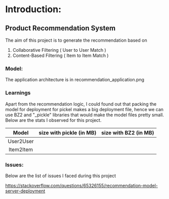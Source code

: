 # Introduction:
## Product Recommendation System

The aim of this project is to generate the recommendation based on 
1. Collaborative Filtering ( User to User Match )
2. Content-Based Filtering ( Item to Item Match )

### Model:

The application architecture is in recommendation_application.png

### Learnings

Apart from the recommendation logic, I could found out that packing the model for deployment for pickel makes a big deployment file, hence we can use BZ2 and "_pickle" libraries that would make the model files pretty small.
Below are the stats I observed for this project.

|Model| size with pickle (in MB) | size with BZ2 (in MB)|
|:---:|:---:|:----:|
| User2User|||
| Item2Item|||


### Issues:

Below are the list of issues I faced during this project

https://stackoverflow.com/questions/65326155/recommendation-model-server-deployment
